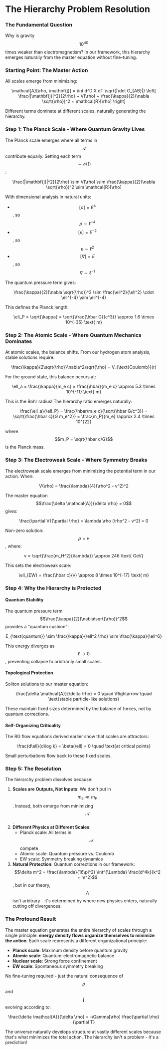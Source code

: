 # The Hierarchy Problem Resolution



### The Fundamental Question

Why is gravity $$10^{40}$$ times weaker than electromagnetism? In our framework, this hierarchy emerges naturally from the master equation without fine-tuning.

### Starting Point: The Master Action

All scales emerge from minimizing:&#x20;

<p align="center"><span class="math">\mathcal{A}[\rho, \mathbf{j}] = \int d^D X  dT  \sqrt{|\det G_{AB}|} \left[ \frac{|\mathbf{j}|^2}{2\rho} + V(\rho) + \frac{\kappa}{2}(\nabla \sqrt{\rho})^2 + \mathcal{R}[\rho] \right]</span></p>

Different terms dominate at different scales, naturally generating the hierarchy.

### Step 1: The Planck Scale - Where Quantum Gravity Lives

The Planck scale emerges where all terms in $$\mathcal{A}$$ contribute equally. Setting each term $$\sim \mathcal{O}(1)$$:

<p align="center"><span class="math">\frac{|\mathbf{j}|^2}{2\rho} \sim V(\rho) \sim \frac{\kappa}{2}(\nabla \sqrt{\rho})^2 \sim \mathcal{R}[\rho]</span></p>

With dimensional analysis in natural units:

* $$[\rho] = E^4$$, so $$\rho \sim \ell^{-4}$$
* $$[\kappa] = E^{-2}$$, so $$\kappa \sim \ell^2$$
* $$[\nabla] = E$$, so $$\nabla \sim \ell^{-1}$$

The quantum pressure term gives:&#x20;

<p align="center"><span class="math">\frac{\kappa}{2}(\nabla \sqrt{\rho})^2 \sim \frac{\ell^2}{\ell^2} \cdot \ell^{-4} \sim \ell^{-4}</span></p>

This defines the Planck length:&#x20;

<p align="center"><span class="math">\ell_P = \sqrt{\kappa} = \sqrt{\frac{\hbar G}{c^3}} \approx 1.6 \times 10^{-35} \text{ m}</span></p>

### Step 2: The Atomic Scale - Where Quantum Mechanics Dominates

At atomic scales, the balance shifts. From our hydrogen atom analysis, stable solutions require:

<p align="center"><span class="math">\frac{\kappa}{2\sqrt{\rho}}\nabla^2\sqrt{\rho} = V_{\text{Coulomb}}(r)</span></p>

For the ground state, this balance occurs at:&#x20;

<p align="center"><span class="math">\ell_a = \frac{\kappa}{m_e c} = \frac{\hbar}{m_e c} \approx 5.3 \times 10^{-11} \text{ m}</span></p>

This is the Bohr radius! The hierarchy ratio emerges naturally:&#x20;

<p align="center"><span class="math">\frac{\ell_a}{\ell_P} = \frac{\hbar/m_e c}{\sqrt{\hbar G/c^3}} = \sqrt{\frac{\hbar c}{G m_e^2}} = \frac{m_P}{m_e} \approx 2.4 \times 10^{22}</span></p>

where $$m_P = \sqrt{\hbar c/G}$$ is the Planck mass.

### Step 3: The Electroweak Scale - Where Symmetry Breaks

The electroweak scale emerges from minimizing the potential term in our action. When:&#x20;

<p align="center"><span class="math">V(\rho) = \frac{\lambda}{4}(\rho^2 - v^2)^2</span></p>

The master equation $$\frac{\delta \mathcal{A}}{\delta \rho} = 0$$ gives:&#x20;

<p align="center"><span class="math">\frac{\partial V}{\partial \rho} = \lambda \rho (\rho^2 - v^2) = 0</span></p>

Non-zero solution: $$\rho = v$$, where:&#x20;

<p align="center"><span class="math">v = \sqrt{\frac{m_H^2}{\lambda}} \approx 246 \text{ GeV}</span></p>

This sets the electroweak scale:&#x20;

<p align="center"><span class="math">\ell_{EW} = \frac{\hbar c}{v} \approx 8 \times 10^{-17} \text{ m}</span></p>

### Step 4: Why the Hierarchy is Protected

#### Quantum Stability

The quantum pressure term $$\frac{\kappa}{2}(\nabla\sqrt{\rho})^2$$ provides a "quantum cushion":

<p align="center"><span class="math">E_{\text{quantum}} \sim \frac{\kappa}{\ell^2 \rho} \sim \frac{\kappa}{\ell^6}</span></p>

This energy diverges as $$\ell \to 0$$, preventing collapse to arbitrarily small scales.

#### Topological Protection

Soliton solutions to our master equation:&#x20;

<p align="center"><span class="math">\frac{\delta \mathcal{A}}{\delta \rho} = 0 \quad \Rightarrow \quad \text{stable particle-like solutions}</span></p>

These maintain fixed sizes determined by the balance of forces, not by quantum corrections.

#### Self-Organizing Criticality

The RG flow equations derived earlier show that scales are attractors:

<p align="center"><span class="math">\frac{d\ell}{d\log k} = \beta(\ell) = 0 \quad \text{at critical points}</span></p>

Small perturbations flow back to these fixed scales.

### Step 5: The Resolution

The hierarchy problem dissolves because:

1. **Scales are Outputs, Not Inputs**: We don't put in $$m_e \ll m_P$$. Instead, both emerge from minimizing $$\mathcal{A}$$.
2. **Different Physics at Different Scales**:
   * Planck scale: All terms in $$\mathcal{A}$$ compete
   * Atomic scale: Quantum pressure vs. Coulomb
   * EW scale: Symmetry breaking dynamics
3. **Natural Protection**: Quantum corrections in our framework:$$\delta m^2 = \frac{\lambda}{16\pi^2} \int^{\Lambda} \frac{d^4k}{k^2 + m^2}$$, but in our theory, $$\Lambda$$ isn't arbitrary - it's determined by where new physics enters, naturally cutting off divergences.

### The Profound Result

The master equation generates the entire hierarchy of scales through a single principle: **energy density flows organize themselves to minimize the action**. Each scale represents a different organizational principle:

* **Planck scale**: Maximum density before quantum gravity
* **Atomic scale**: Quantum-electromagnetic balance
* **Nuclear scale**: Strong force confinement
* **EW scale**: Spontaneous symmetry breaking

No fine-tuning required - just the natural consequence of $$\rho$$ and $$\mathbf{j}$$ evolving according to:

<p align="center"><span class="math">\frac{\delta \mathcal{A}}{\delta \rho} = -\Gamma[\rho] \frac{\partial \rho}{\partial T}</span></p>

The universe naturally develops structure at vastly different scales because that's what minimizes the total action. The hierarchy isn't a problem - it's a prediction!
